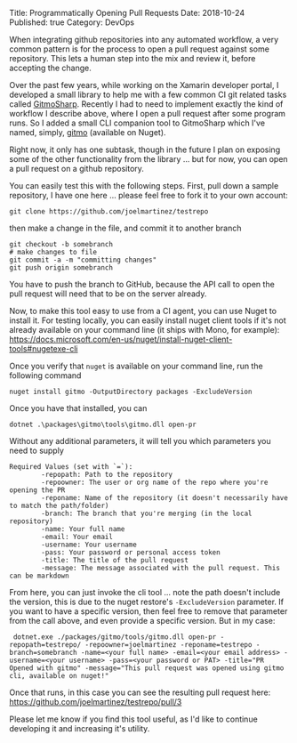 Title: Programmatically Opening Pull Requests
Date: 2018-10-24  
Published: true 
Category: DevOps 

When integrating github repositories into any automated workflow, a very common pattern is for the process to open a pull request against some repository. This lets a human step into the mix and review it, before accepting the change.

Over the past few years, while working on the Xamarin developer portal, I developed a small library to help me with a few common CI git related tasks called [GitmoSharp](https://github.com/joelmartinez/GitmoSharp/). Recently I had to need to implement exactly the kind of workflow I describe above, where I open a pull request after some program runs. So I added a small CLI companion tool to GitmoSharp which I've named, simply, [gitmo](https://www.nuget.org/packages/gitmo/) (available on Nuget).

Right now, it only has one subtask, though in the future I plan on exposing some of the other functionality from the library ... but for now, you can open a pull request on a github repository.

You can easily test this with the following steps. First, pull down a sample repository, I have one here ... please feel free to fork it to your own account:

    git clone https://github.com/joelmartinez/testrepo

then make a change in the file, and commit it to another branch

    git checkout -b somebranch
    # make changes to file
    git commit -a -m "committing changes"
    git push origin somebranch

You have to push the branch to GitHub, because the API call to open the pull request will need that to be on the server already.

Now, to make this tool easy to use from a CI agent, you can use Nuget to install it. For testing locally, you can easily install nuget client tools if it's not already available on your command line (it ships with Mono, for example):
https://docs.microsoft.com/en-us/nuget/install-nuget-client-tools#nugetexe-cli

Once you verify that `nuget` is available on your command line, run the following command

    nuget install gitmo -OutputDirectory packages -ExcludeVersion

Once you have that installed, you can 

    dotnet .\packages\gitmo\tools\gitmo.dll open-pr

Without any additional parameters, it will tell you which parameters you need to supply

    Required Values (set with `=`):
            -repopath: Path to the repository
            -repoowner: The user or org name of the repo where you're opening the PR
            -reponame: Name of the repository (it doesn't necessarily have to match the path/folder)
            -branch: The branch that you're merging (in the local repository)
            -name: Your full name
            -email: Your email
            -username: Your username
            -pass: Your password or personal access token
            -title: The title of the pull request
            -message: The message associated with the pull request. This can be markdown

From here, you can just invoke the cli tool ... note the path doesn't include the version, this is due to the nuget restore's `-ExcludeVersion` parameter. If you want to have a specific version, then feel free to remove that parameter from the call above, and even provide a specific version. But in my case:

     dotnet.exe ./packages/gitmo/tools/gitmo.dll open-pr -repopath=testrepo/ -repoowner=joelmartinez -reponame=testrepo -branch=somebranch -name=<your full name> -email=<your email address> -username=<your username> -pass=<your password or PAT> -title="PR Opened with gitmo" -message="This pull request was opened using gitmo cli, available on nuget!"

 Once that runs, in this case you can see the resulting pull request here:  
 https://github.com/joelmartinez/testrepo/pull/3

 Please let me know if you find this tool useful, as I'd like to continue developing it and increasing it's utility.